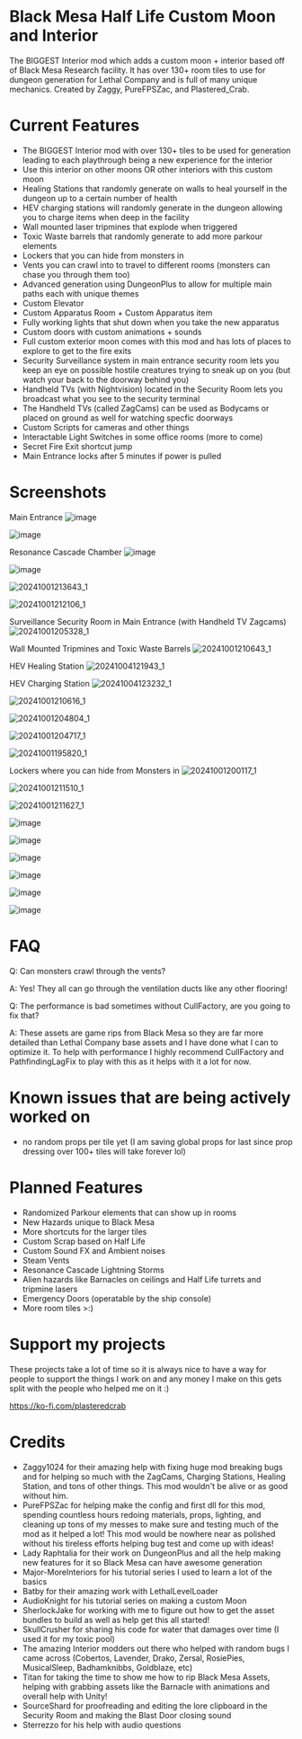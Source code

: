 # Black Mesa Half Life Custom Moon and Interior
The BIGGEST Interior mod which adds a custom moon + interior based off of Black Mesa Research facility. It has over 130+ room tiles to use for dungeon generation for Lethal Company and is full of many unique mechanics. Created by Zaggy, PureFPSZac, and Plastered_Crab.

# Current Features
- The BIGGEST Interior mod with over 130+ tiles to be used for generation leading to each playthrough being a new experience for the interior
- Use this interior on other moons OR other interiors with this custom moon
- Healing Stations that randomly generate on walls to heal yourself in the dungeon up to a certain number of health
- HEV charging stations will randomly generate in the dungeon allowing you to charge items when deep in the facility
- Wall mounted laser tripmines that explode when triggered
- Toxic Waste barrels that randomly generate to add more parkour elements
- Lockers that you can hide from monsters in
- Vents you can crawl into to travel to different rooms (monsters can chase you through them too)
- Advanced generation using DungeonPlus to allow for multiple main paths each with unique themes
- Custom Elevator
- Custom Apparatus Room + Custom Apparatus item
- Fully working lights that shut down when you take the new apparatus
- Custom doors with custom animations + sounds
- Full custom exterior moon comes with this mod and has lots of places to explore to get to the fire exits
- Security Surveillance system in main entrance security room lets you keep an eye on possible hostile creatures trying to sneak up on you (but watch your back to the doorway behind you)
- Handheld TVs (with Nightvision) located in the Security Room lets you broadcast what you see to the security terminal
- The Handheld TVs (called ZagCams) can be used as Bodycams or placed on ground as well for watching specfic doorways
- Custom Scripts for cameras and other things
- Interactable Light Switches in some office rooms (more to come)
- Secret Fire Exit shortcut jump
- Main Entrance locks after 5 minutes if power is pulled

# Screenshots
Main Entrance
![image](https://github.com/PlasteredCrab/BlackMesaLethalCompany/assets/49732785/1af956e4-228c-45d9-a7c8-efbd4a1d7274)

![image](https://github.com/PlasteredCrab/BlackMesaLethalCompany/assets/49732785/93fc6b79-3927-4c09-8a33-69691fdd2133)

Resonance Cascade Chamber
![image](https://github.com/PlasteredCrab/BlackMesaLethalCompany/assets/49732785/da5932d2-54c2-40da-863f-b7d4206adeda)

![image](https://github.com/PlasteredCrab/BlackMesaLethalCompany/assets/49732785/10887f6f-41a3-4d15-bf86-e40978300a65)

![20241001213643_1](https://github.com/user-attachments/assets/cd71b8ed-5ab9-430d-aab7-106e38f1bf63)

![20241001212106_1](https://github.com/user-attachments/assets/f063de28-d573-4d52-b485-89428fa57ad8)

Surveillance Security Room in Main Entrance (with Handheld TV Zagcams)
![20241001205328_1](https://github.com/user-attachments/assets/e18ef5dc-b632-4623-8766-d2303e690ca3)

Wall Mounted Tripmines and Toxic Waste Barrels
![20241001210643_1](https://github.com/user-attachments/assets/96847ed1-ac17-44bc-b37f-e25bff2a3b1d)

HEV Healing Station
![20241004121943_1](https://github.com/user-attachments/assets/f2deb42b-2688-47df-a5ee-e6fd8db3f765)

HEV Charging Station
![20241004123232_1](https://github.com/user-attachments/assets/65af29ed-0043-44ff-bd41-23be67484586)

![20241001210616_1](https://github.com/user-attachments/assets/30b6ddb3-4c42-45f2-9add-8568e9077807)

![20241001204804_1](https://github.com/user-attachments/assets/6e89ab74-ecfd-477d-b356-4d8244257a08)

![20241001204717_1](https://github.com/user-attachments/assets/dd79a1a6-a452-4060-b978-e9a6c3d71487)

![20241001195820_1](https://github.com/user-attachments/assets/034588b1-28b0-4b5d-b95b-57cc44d44c5c)

Lockers where you can hide from Monsters in
![20241001200117_1](https://github.com/user-attachments/assets/5f5a94d7-5353-4cf0-a9d4-2444bf0c5176)

![20241001211510_1](https://github.com/user-attachments/assets/bf4eaef7-2743-46b8-913d-96828082a852)

![20241001211627_1](https://github.com/user-attachments/assets/79ac55d4-2078-4093-830b-3343bb8cd233)

![image](https://github.com/PlasteredCrab/BlackMesaLethalCompany/assets/49732785/e3f2c072-c9cb-40de-a7ba-71f45b4a8d62)

![image](https://github.com/PlasteredCrab/BlackMesaLethalCompany/assets/49732785/f7eb941b-7a9c-45de-9198-ddb2d3bd42ed)

![image](https://github.com/PlasteredCrab/BlackMesaLethalCompany/assets/49732785/996d7b4e-fcad-4c1d-8f06-528b377142bb)

![image](https://github.com/PlasteredCrab/BlackMesaLethalCompany/assets/49732785/a05d13ff-7c30-4995-a68d-1812d1050c98)

![image](https://github.com/PlasteredCrab/BlackMesaLethalCompany/assets/49732785/9ce10450-5acc-49b7-84a3-8556226e6032)

![image](https://github.com/PlasteredCrab/BlackMesaLethalCompany/assets/49732785/8ee8a817-54f9-4eb7-ad55-eec96136ed85)


# FAQ
Q: Can monsters crawl through the vents?

A: Yes! They all can go through the ventilation ducts like any other flooring!

Q: The performance is bad sometimes without CullFactory, are you going to fix that?

A: These assets are game rips from Black Mesa so they are far more detailed than Lethal Company base assets and I have done what I can to optimize it. To help with performance I highly recommend CullFactory and PathfindingLagFix to play with this as it helps with it a lot for now.

# Known issues that are being actively worked on
- no random props per tile yet (I am saving global props for last since prop dressing over 100+ tiles will take forever lol)


# Planned Features
- Randomized Parkour elements that can show up in rooms
- New Hazards unique to Black Mesa
- More shortcuts for the larger tiles
- Custom Scrap based on Half Life
- Custom Sound FX and Ambient noises
- Steam Vents
- Resonance Cascade Lightning Storms
- Alien hazards like Barnacles on ceilings and Half Life turrets and tripmine lasers
- Emergency Doors (operatable by the ship console)
- More room tiles >:)

# Support my projects
These projects take a lot of time so it is always nice to have a way for people to support the things I work on and any money I make on this gets split with the people who helped me on it :)

https://ko-fi.com/plasteredcrab

# Credits
- Zaggy1024 for their amazing help with fixing huge mod breaking bugs and for helping so much with the ZagCams, Charging Stations, Healing Station, and tons of other things. This mod wouldn't be alive or as good without him.
- PureFPSZac for helping make the config and first dll for this mod, spending countless hours redoing materials, props, lighting, and cleaning up tons of my messes to make sure and testing much of the mod as it helped a lot! This mod would be nowhere near as polished without his tireless efforts helping bug test and come up with ideas!
- Lady Raphtalia for their work on DungeonPlus and all the help making new features for it so Black Mesa can have awesome generation
- Major-MoreInteriors for his tutorial series I used to learn a lot of the basics
- Batby for their amazing work with LethalLevelLoader
- AudioKnight for his tutorial series on making a custom Moon
- SherlockJake for working with me to figure out how to get the asset bundles to build as well as help get this all started!
- SkullCrusher for sharing his code for water that damages over time (I used it for my toxic pool)
- The amazing Interior modders out there who helped with random bugs I came across (Cobertos, Lavender, Drako, Zersal, RosiePies, MusicalSleep, Badhamknibbs, Goldblaze, etc)
- Titan for taking the time to show me how to rip Black Mesa Assets, helping with grabbing assets like the Barnacle with animations and overall help with Unity!
- SourceShard for proofreading and editing the lore clipboard in the Security Room and making the Blast Door closing sound
- Sterrezzo for his help with audio questions
